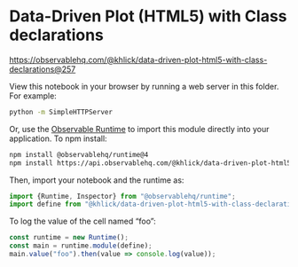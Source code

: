 # Data-Driven Plot (HTML5) with Class declarations

https://observablehq.com/@khlick/data-driven-plot-html5-with-class-declarations@257

View this notebook in your browser by running a web server in this folder. For
example:

~~~sh
python -m SimpleHTTPServer
~~~

Or, use the [Observable Runtime](https://github.com/observablehq/runtime) to
import this module directly into your application. To npm install:

~~~sh
npm install @observablehq/runtime@4
npm install https://api.observablehq.com/@khlick/data-driven-plot-html5-with-class-declarations.tgz?v=3
~~~

Then, import your notebook and the runtime as:

~~~js
import {Runtime, Inspector} from "@observablehq/runtime";
import define from "@khlick/data-driven-plot-html5-with-class-declarations";
~~~

To log the value of the cell named “foo”:

~~~js
const runtime = new Runtime();
const main = runtime.module(define);
main.value("foo").then(value => console.log(value));
~~~
